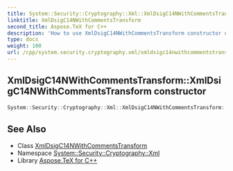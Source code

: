 ```yaml
---
title: System::Security::Cryptography::Xml::XmlDsigC14NWithCommentsTransform::XmlDsigC14NWithCommentsTransform constructor
linktitle: XmlDsigC14NWithCommentsTransform
second_title: Aspose.TeX for C++
description: 'How to use XmlDsigC14NWithCommentsTransform constructor of System::Security::Cryptography::Xml::XmlDsigC14NWithCommentsTransform class in C++.'
type: docs
weight: 100
url: /cpp/system.security.cryptography.xml/xmldsigc14nwithcommentstransform/xmldsigc14nwithcommentstransform/
---
```

## XmlDsigC14NWithCommentsTransform::XmlDsigC14NWithCommentsTransform constructor




```cpp
System::Security::Cryptography::Xml::XmlDsigC14NWithCommentsTransform::XmlDsigC14NWithCommentsTransform()
```

## See Also

* Class [XmlDsigC14NWithCommentsTransform](../)
* Namespace [System::Security::Cryptography::Xml](../../)
* Library [Aspose.TeX for C++](../../../)
